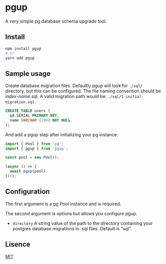 # pgup

A very simple pg database schema upgrade tool.

## Install

```sh
npm install pgup
# or
yarn add pgup
```

## Sample usage

Create database migration files. Defaultly pgup will look for `./sql/` directory, but this can be configured. The file naming convention should be _index_-_name_.sql. A valid migration path would be: `./sql/1-initial-migration.sql`.

```sql
CREATE TABLE users (
  id SERIAL PRIMARY KEY,
  name VARCHAR (100) NOT NULL
);
```

And add a pgup step after initializing your pg instance.

```js
import { Pool } from 'pg';
import { pgup } from 'pgup';

const pool = new Pool();

(async () => {
  await pgup(pool);
})();
```

## Configuration

The first argument is a [pg](https://www.npmjs.com/package/pg) Pool instance and is required.

The second argument is options but allows you configure pgup.

- `directory` A string value of the path to the directory containing your postgres database migrations in .sql files. Default is "sql".

## Lisence

[MIT](./LICENSE)
